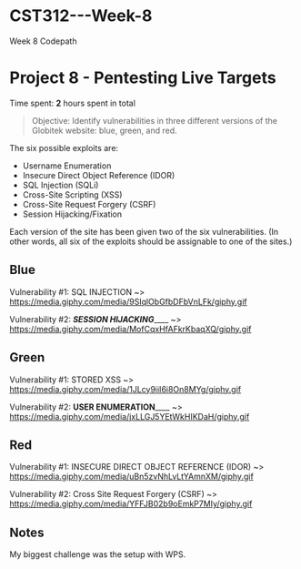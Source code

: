 # CST312---Week-8
Week 8 Codepath


# Project 8 - Pentesting Live Targets

Time spent: **2** hours spent in total

> Objective: Identify vulnerabilities in three different versions of the Globitek website: blue, green, and red.

The six possible exploits are:
* Username Enumeration
* Insecure Direct Object Reference (IDOR)
* SQL Injection (SQLi)
* Cross-Site Scripting (XSS)
* Cross-Site Request Forgery (CSRF)
* Session Hijacking/Fixation

Each version of the site has been given two of the six vulnerabilities. (In other words, all six of the exploits should be assignable to one of the sites.)

## Blue

Vulnerability #1: SQL INJECTION
~> https://media.giphy.com/media/9SIqlObGfbDFbVnLFk/giphy.gif

Vulnerability #2: _______SESSION HIJACKING___________
~> https://media.giphy.com/media/MofCqxHfAFkrKbaqXQ/giphy.gif


## Green

Vulnerability #1: STORED XSS
~> https://media.giphy.com/media/1JLcy9iiI6i8On8MYg/giphy.gif

Vulnerability #2:  ________USER ENUMERATION____________
~> https://media.giphy.com/media/jxLLGJ5YEtWkHIKDaH/giphy.gif


## Red

Vulnerability #1: INSECURE DIRECT OBJECT REFERENCE (IDOR)
~> https://media.giphy.com/media/uBn5zvNhLvLtYAmnXM/giphy.gif

Vulnerability #2:  Cross Site Request Forgery (CSRF)
~> https://media.giphy.com/media/YFFJB02b9oEmkP7MIy/giphy.gif


## Notes

My biggest challenge was the setup with WPS.

